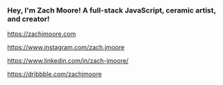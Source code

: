 ### Hey, I'm Zach Moore! A full-stack JavaScript, ceramic artist, and creator!

https://zachjmoore.com

https://www.instagram.com/zach.jmoore

https://www.linkedin.com/in/zach-jmoore/

https://dribbble.com/zachjmoore

<!--
**ZachJMoore/zachjmoore** is a ✨ _special_ ✨ repository because its `README.md` (this file) appears on your GitHub profile.

Here are some ideas to get you started:

- 🔭 I’m currently working on ...
- 🌱 I’m currently learning ...
- 👯 I’m looking to collaborate on ...
- 🤔 I’m looking for help with ...
- 💬 Ask me about ...
- 📫 How to reach me: ...
- 😄 Pronouns: ...
- ⚡ Fun fact: ...
-->

